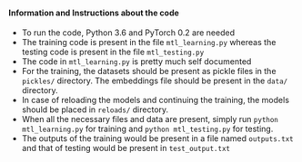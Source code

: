 #### Information and Instructions about the code

- To run the code, Python 3.6 and PyTorch 0.2 are needed
- The training code is present in the file `mtl_learning.py` whereas the testing code is present in the file `mtl_testing.py`
- The code in `mtl_learning.py` is pretty much self documented
- For the training, the datasets should be present as pickle files in the `pickles/` directory. The embeddings file should be present in the `data/` directory.
- In case of reloading the models and continuing the training, the models should be placed in `reloads/` directory.
- When all the necessary files and data are present, simply run `python mtl_learning.py` for training and `python mtl_testing.py` for testing.
- The outputs of the training would be present in a file named `outputs.txt` and that of testing would be present in `test_output.txt`
